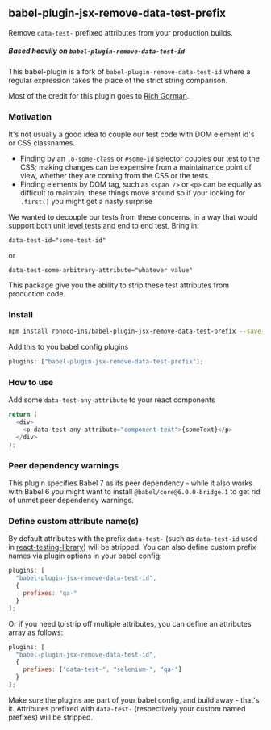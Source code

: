 ## babel-plugin-jsx-remove-data-test-prefix

Remove `data-test-` prefixed attributes from your production builds.

##### Based heavily on `babel-plugin-remove-data-test-id`

This babel-plugin is a fork of `babel-plugin-remove-data-test-id` where a regular expression takes the place of the strict string comparison.

Most of the credit for this plugin goes to [Rich Gorman](https://github.com/coderas/).


### Motivation

It's not usually a good idea to couple our test code with DOM element id's or CSS classnames.

- Finding by an `.o-some-class` or `#some-id` selector couples our test to the CSS; making changes can be expensive from a maintainance point of view, whether they are coming from the CSS or the tests
- Finding elements by DOM tag, such as `<span />` or `<p>` can be equally as difficult to maintain; these things move around so if your looking for `.first()` you might get a nasty surprise

We wanted to decouple our tests from these concerns, in a way that would support both unit
level tests and end to end test. Bring in:

`data-test-id="some-test-id"`

or

`data-test-some-arbitrary-attribute="whatever value"`

This package give you the ability to strip these test attributes from production code.

### Install

```bash
npm install ronoco-ins/babel-plugin-jsx-remove-data-test-prefix --save-dev
```

Add this to you babel config plugins

```javascript
plugins: ["babel-plugin-jsx-remove-data-test-prefix"];
```

### How to use

Add some `data-test-any-attribute` to your react components

```javascript
return (
  <div>
    <p data-test-any-attribute="component-text">{someText}</p>
  </div>
);
```

### Peer dependency warnings

This plugin specifies Babel 7 as its peer dependency - while it also works with Babel 6 you might want to install `@babel/core@6.0.0-bridge.1` to get rid of unmet peer dependency warnings.

### Define custom attribute name(s)

By default attributes with the prefix `data-test-` (such as `data-test-id` used in [react-testing-library](https://testing-library.com/react)) will be stripped.
You can also define custom prefix names via plugin options in your babel config:

```javascript
plugins: [
  "babel-plugin-jsx-remove-data-test-id",
  {
    prefixes: "qa-"
  }
];
```

Or if you need to strip off multiple attributes, you can define an attributes array as follows:

```javascript
plugins: [
  "babel-plugin-jsx-remove-data-test-id",
  {
    prefixes: ["data-test-", "selenium-", "qa-"]
  }
];
```

Make sure the plugins are part of your babel config, and build away - that's it. Attributes prefixed with `data-test-` (respectively your custom named prefixes) will be stripped.
